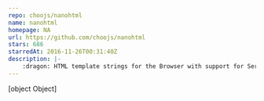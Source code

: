 ```yaml
---
repo: choojs/nanohtml
name: nanohtml
homepage: NA
url: https://github.com/choojs/nanohtml
stars: 686
starredAt: 2016-11-26T00:31:40Z
description: |-
    :dragon: HTML template strings for the Browser with support for Server Side Rendering in Node.
---
```


[object Object]
